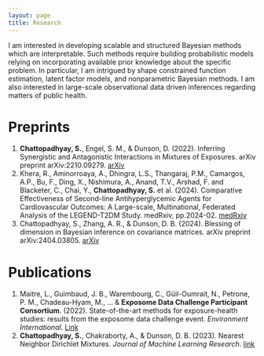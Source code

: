 ```yaml
---
layout: page
title: Research
---
```


I am interested in developing scalable and structured Bayesian methods which are interpretable. Such methods require building probabilistic models relying on incorporating available prior knowledge about the specific problem. In particular, I am intrigued by shape constrained function estimation, latent factor models, and nonparametric Bayesian methods. I am also interested in large-scale observational data driven inferences regarding matters of public health.

<!--- Earlier, I had 

1. Collaborated with [Dr. Antik Chakraborty](https://antik015.github.io/) in developing [**Nearest Neighbor Dirichlet Mixtures**](https://arxiv.org/abs/2003.07953), a scalable method for density estimation as an alternative to traditional Bayesian density estimators such as the [Dirichlet process mixture model](https://www.gatsby.ucl.ac.uk/~ywteh/research/npbayes/dp.pdf). 
2. Developed [**Synergistic Antagonistic Interaction Detection**](https://arxiv.org/abs/2210.09279), an interpretable and efficient method for detection of synergistic and antagonistic interactions between chemical exposures in epidemiological data, in collaboration with [Dr. Stephanie M. Engel](https://sph.unc.edu/adv_profile/stephanie-m-engel-phd/). --->

# Preprints

1. **Chattopadhyay, S.**, Engel, S. M., & Dunson, D. (2022). Inferring Synergistic and Antagonistic Interactions in Mixtures of Exposures. arXiv preprint arXiv:2210.09279. [arXiv](https://arxiv.org/abs/2210.09279)
2. Khera, R., Aminorroaya, A., Dhingra, L.S., Thangaraj, P.M., Camargos, A.P., Bu, F., Ding, X., Nishimura, A., Anand, T.V., Arshad, F. and Blacketer, C., Chai, Y., **Chattopadhyay, S.** et al. (2024). Comparative Effectiveness of Second-line Antihyperglycemic Agents for Cardiovascular Outcomes: A Large-scale, Multinational, Federated Analysis of the LEGEND-T2DM Study. medRxiv, pp.2024-02. [medRxiv](https://www.medrxiv.org/content/10.1101/2024.02.05.24302354v2)
3. Chattopadhyay, S., Zhang, A. R., & Dunson, D. B. (2024). Blessing of dimension in Bayesian inference on covariance matrices. arXiv preprint arXiv:2404.03805. [arXiv](https://arxiv.org/abs/2404.03805)

# Publications

1. Maitre, L., Guimbaud, J. B., Warembourg, C., Güil-Oumrait, N., Petrone, P. M., Chadeau-Hyam, M., ... & **Exposome Data Challenge Participant Consortium**. (2022). State-of-the-art methods for exposure-health studies: results from the exposome data challenge event. _Environment International_. [Link](https://www.sciencedirect.com/science/article/pii/S016041202200349X)
2. **Chattopadhyay, S.**, Chakraborty, A., & Dunson, D. B. (2023). Nearest Neighbor Dirichlet Mixtures. _Journal of Machine Learning Research_. [link](https://www.jmlr.org/papers/v24/21-0116.html)


